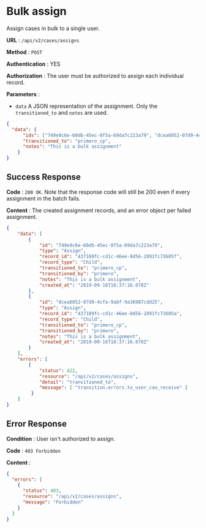 <!-- Copyright (c) 2014 - 2023 UNICEF. All rights reserved. -->

# Bulk assign

Assign cases in bulk to a single user.

**URL** : `/api/v2/cases/assigns`

**Method** : `POST`

**Authentication** : YES

**Authorization** : The user must be authorized to assign each individual record.

**Parameters** :

* `data` A JSON representation of the assignment. Only the `transitioned_to` and `notes` are used.
```json
{
  "data": {
      "ids": ["749e9c6e-60db-45ec-8f5a-69da7c223a79", "dcea6052-07d9-4cfa-9abf-9a36987cdd25"],
      "transitioned_to": "primero_cp",
      "notes": "This is a bulk assignment"
    }
}
```

## Success Response

**Code** : `200 OK`. Note that the response code will still be 200 even if every assignment in the batch fails.

**Content** : The created assignment records, and an error object per failed assignment.

```json
{
    "data": [
        {
            "id": "749e9c6e-60db-45ec-8f5a-69da7c223a79",
            "type": "Assign",
            "record_id": "437189fc-cd1c-46ee-8d56-2891fc73605f",
            "record_type": "Child",
            "transitioned_to": "primero_cp",
            "transitioned_by": "primero",
            "notes": "This is a bulk assignment",
            "created_at": "2019-09-16T18:37:16.078Z"
        },
        {
            "id": "dcea6052-07d9-4cfa-9abf-9a36987cdd25",
            "type": "Assign",
            "record_id": "437189fc-cd1c-46ee-8d56-2891fc73605a",
            "record_type": "Child",
            "transitioned_to": "primero_cp",
            "transitioned_by": "primero",
            "notes": "This is a bulk assignment",
            "created_at": "2019-09-16T18:37:16.078Z"
        }
    ],
    "errors": [
        {
            "status": 422,
            "resource": "/api/v2/cases/assigns",
            "detail": "transitioned_to",
            "message": [ "transition.errors.to_user_can_receive" ]
         }
    ]
}

```

## Error Response

**Condition** : User isn't authorized to assign.

**Code** : `403 Forbidden`

**Content** :

```json
{
  "errors": [
    {
      "status": 403,
      "resource": "/api/v2/cases/assigns",
      "message": "Forbidden"
    }
  ]
}
```
